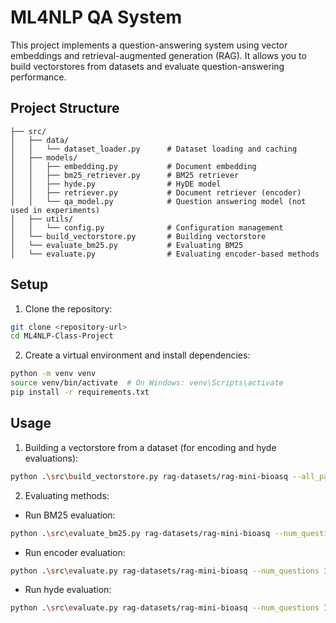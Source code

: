 # ML4NLP QA System

This project implements a question-answering system using vector embeddings and retrieval-augmented generation (RAG). It allows you to build vectorstores from datasets and evaluate question-answering performance.

## Project Structure

```
├── src/
│   ├── data/
│   │   └── dataset_loader.py      # Dataset loading and caching
│   ├── models/
│   │   ├── embedding.py           # Document embedding
│   │   ├── bm25_retriever.py      # BM25 retriever
│   │   ├── hyde.py                # HyDE model
│   │   ├── retriever.py           # Document retriever (encoder)
│   │   └── qa_model.py            # Question answering model (not used in experiments)
│   ├── utils/
│   │   └── config.py              # Configuration management
│   └── build_vectorstore.py       # Building vectorstore
│   └── evaluate_bm25.py           # Evaluating BM25
│   └── evaluate.py                # Evaluating encoder-based methods
```

## Setup

1. Clone the repository:

```bash
git clone <repository-url>
cd ML4NLP-Class-Project
```

2. Create a virtual environment and install dependencies:

```bash
python -m venv venv
source venv/bin/activate  # On Windows: venv\Scripts\activate
pip install -r requirements.txt
```

## Usage

1. Building a vectorstore from a dataset (for encoding and hyde evaluations):

```bash
python .\src\build_vectorstore.py rag-datasets/rag-mini-bioasq --all_passages
```

2. Evaluating methods:

- Run BM25 evaluation:

```bash
python .\src\evaluate_bm25.py rag-datasets/rag-mini-bioasq --num_questions 1000 --top_k 1000
```

- Run encoder evaluation:

```bash
python .\src\evaluate.py rag-datasets/rag-mini-bioasq --num_questions 1000 --top_k 1000
```

- Run hyde evaluation:

```bash
python .\src\evaluate.py rag-datasets/rag-mini-bioasq --num_questions 1000 --top_k 1000 --hyde
```
